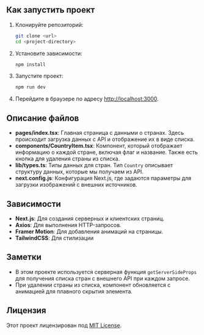 
## Как запустить проект

1. Клонируйте репозиторий:

    ```bash
    git clone <url>
    cd <project-directory>
    ```

2. Установите зависимости:

    ```bash
    npm install
    ```

3. Запустите проект:

    ```bash
    npm run dev
    ```

4. Перейдите в браузере по адресу [http://localhost:3000](http://localhost:3000).

## Описание файлов

- **pages/index.tsx**: Главная страница с данными о странах. Здесь происходит загрузка данных с API и отображение их в виде списка.
- **components/CountryItem.tsx**: Компонент, который отображает информацию о каждой стране, включая флаг и название. Также есть кнопка для удаления страны из списка.
- **lib/types.ts**: Типы данных для стран. Тип `Country` описывает структуру данных, которые мы получаем из API.
- **next.config.js**: Конфигурация Next.js, где задаются параметры для загрузки изображений с внешних источников.

## Зависимости

- **Next.js**: Для создания серверных и клиентских страниц.
- **Axios**: Для выполнения HTTP-запросов.
- **Framer Motion**: Для добавления анимаций на страницы.
- **TailwindCSS**: Для стилизации

## Заметки

- В этом проекте используется серверная функция `getServerSideProps` для получения списка стран с внешнего API при каждом запросе.
- При удалении страны из списка, компонент обновляется с анимацией для плавного скрытия элемента.

## Лицензия

Этот проект лицензирован под [MIT License](LICENSE).
